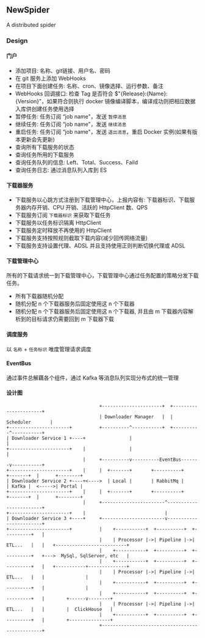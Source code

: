 ## NewSpider

A distributed spider

### Design

#### 门户

+ 添加项目: 名称、git链接、用户名、密码
+ 在 git 服务上添加 WebHooks
+ 在项目下面创建任务: 名称、cron、镜像选择、运行参数、备注
+ WebHooks 回调接口: 检查 Tag 是否符合 $"{Release}:{Name}:{Version}"，如果符合则执行 docker 镜像编译脚本，编译成功则把相应数据入库供创建任务使用选择
+ 暂停任务: 任务订阅 “job name"，发送 `暂停消息`
+ 继续任务: 任务订阅 “job name"，发送 `继续消息`
+ 重启任务: 任务订阅 “job name"，发送 `退出消息`，重启 Docker 实例(如果有版本更新会先更新)
+ 查询所有下载服务的状态
+ 查询任务所用的下载服务
+ 查询任务队列的信息: Left、Total、Success、Faild
+ 查询任务日志: 通过消息队列入库到 ES

#### 下载器服务

+ 下载服务以心跳方式注册到下载管理中心，上报内容有: 下载器标识、下载服务器内存开销、CPU 开销、活跃的 HttpClient 数、QPS
+ 下载服务订阅 `下载器标识` 来获取下载任务
+ 下载服务以任务标识隔离 HttpClient
+ 下载服务定时释放不再使用的 HttpClient
+ 下载服务支持按照规则截取下载内容(减少回传网络流量)
+ 下载服务支持设置代理、ADSL 并且支持使用正则判断切换代理或 ADSL

#### 下载管理中心

所有的下载请求统一到下载管理中心，下载管理中心通过任务配置的策略分发下载任务。

+ 所有下载器随机分配
+ 随机分配 n 个下载器服务后固定使用这 n 个下载器
+ 随机分配 n 个下载器服务后固定使用这 n 个下载器, 并且由 m 下载器内容解析到的目标请求仍需要回到 m 下载器下载

#### 调度服务

以 `名称` + `任务标识` 唯度管理请求调度

#### EventBus

通过事件总解藕各个组件，通过 Kafka 等消息队列实现分布式的统一管理


#### 设计图

```
                                  +----------------------+  +----------------------+     
                                  | Downloader Manager   |  |      Scheduler       |    
+----------------------+          +----------^-----------+  +----------^-----------+   
| Downloader Service 1 +----+                |                         |               
+----------------------+    |                |                         |                 
                            |     +----------v----------EventBus-------v-----------+
+----------------------+    |     |  +-------+       +----------+       +-------+  |      +--------+
| Downloader Service 2 +----+<---->  | Local |       | RabbitMq |       | Kafka |  <----->| Portal |
+----------------------+    |     |  +-------+       +----------+       +-------+  |      +--------+
                            |     +-----------------------^------------------------+
+----------------------+    |                             |
| Downloader Service 3 +----+     +-----------------------v------------------------+
+----------------------+          |    +-----------+  +----------+  +----------+   |
                                  |    | Processor |->| Pipeline |->| ETL...   |   |   +--------------------------+
                                  |    +-----------+  +----------+  +----------+   +--->  MySql, SqlServer, etc   |
                                  |    +-----------+  +----------+  +----------+   |   +-----------+--------------+
                                  |    | Processor |->| Pipeline |->| ETL...   |   |               |
                                  |    +-----------+  +----------+  +----------+   |               |
                                  |    +-----------+  +----------+  +----------+   |        +------v--------+
                                  |    | Processor |->| Pipeline |->| ETL...   |   |        |  ClickHouse   |
                                  |    +-----------+  +----------+  +----------+   |        +---------------+         
                                  +------------------------------------------------+  




``` 